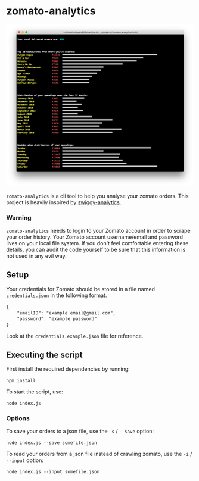 # zomato-analytics
  
![Stats](images/screenshot_summary.png)

`zomato-analytics` is a cli tool to help you analyse your zomato orders. This project is heavily inspired by [swiggy-analytics](https://github.com/mr-karan/swiggy-analytics).

### Warning

`zomato-analytics` needs to login to your Zomato account in order to scrape your order history. Your Zomato account username/email and password lives on your local file system. If you don't feel comfortable entering these details, you can audit the code yourself to be sure that this information is not used in any evil way.  
  
## Setup

Your credentials for Zomato should be stored in a file named `credentials.json` in the following format.
```
{
    "emailID": "example.email@gmail.com",
    "password": "example password"
}
```
Look at the `credentials.example.json` file for reference.

## Executing the script
First install the required dependencies by running: 
```
npm install
```

To start the script, use:
```
node index.js
```

### Options
To save your orders to a json file, use the `-s` / `--save` option:
```
node index.js --save somefile.json
```


To read your orders from a json file instead of crawling zomato, use the `-i` / `--input` option:
```
node index.js --input somefile.json
```
